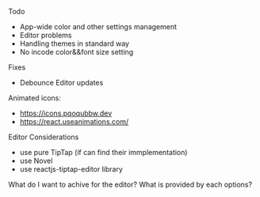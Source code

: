 Todo

- App-wide color and other settings management
- Editor problems
- Handling themes in standard way
- No incode color&&font size setting

Fixes

- Debounce Editor updates

Animated icons:

- https://icons.pqoqubbw.dev
- https://react.useanimations.com/

Editor Considerations

- use pure TipTap (if can find their immplementation)
- use Novel
- use reactjs-tiptap-editor library

What do I want to achive for the editor?
What is provided by each options?
